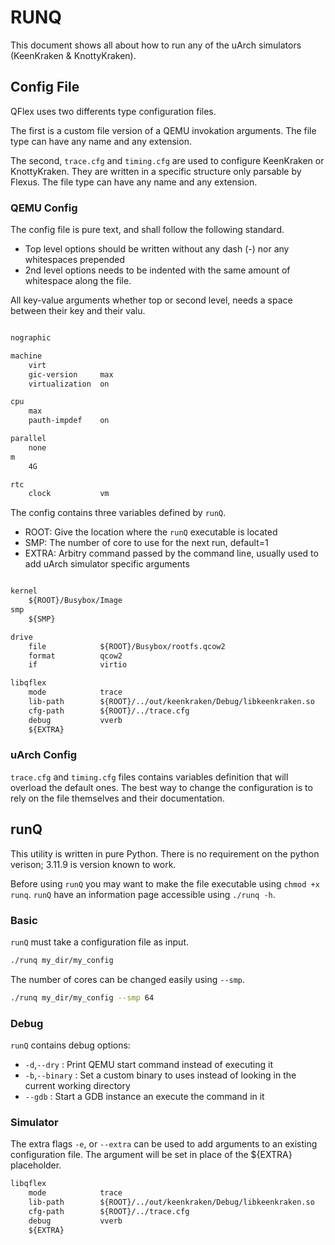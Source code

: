 RUNQ
====

This document shows all about how to run any of the uArch simulators (KeenKraken & KnottyKraken).

## Config File
QFlex uses two differents type configuration files.

The first is a custom file version of a QEMU invokation arguments. The file type can have any name and any extension.

The second, `trace.cfg` and `timing.cfg` are used to configure KeenKraken or KnottyKraken. They are written in a specific structure only parsable by Flexus. The file type can have any name and any extension.

### QEMU Config

The config file is pure text, and shall follow the following standard.
- Top level options should be written without any dash (-) nor any whitespaces prepended
- 2nd level options needs to be indented with the same amount of whitespace along the file.

All key-value arguments whether top or second level, needs a space between their key and their valu.


```txt

nographic

machine
    virt
    gic-version     max
    virtualization  on

cpu
    max
    pauth-impdef    on

parallel
    none
m
    4G

rtc
    clock           vm
```

The config contains three variables defined by `runQ`.
- ROOT: Give the location where the `runQ` executable is located
- SMP: The number of core to use for the next run, default=1
- EXTRA: Arbitry command passed by the command line, usually used to add uArch simulator specific arguments

```txt

kernel
    ${ROOT}/Busybox/Image
smp
    ${SMP}

drive
    file            ${ROOT}/Busybox/rootfs.qcow2
    format          qcow2
    if              virtio

libqflex
    mode            trace
    lib-path        ${ROOT}/../out/keenkraken/Debug/libkeenkraken.so
    cfg-path        ${ROOT}/../trace.cfg
    debug           vverb
    ${EXTRA}
```

### uArch Config
`trace.cfg` and `timing.cfg` files contains variables definition that will overload the default ones. The best way to change the configuration is to rely on the file themselves and their documentation.

## runQ
This utility is written in pure Python. There is no requirement on the python verison; 3.11.9 is version known to work.

Before using `runQ` you may want to make the file executable using `chmod +x runq`. `runQ` have an information page accessible using `./runq -h`.

### Basic

`runQ` must take a configuration file as input.

```bash
./runq my_dir/my_config
```

The number of cores can be changed easily using `--smp`.

```bash
./runq my_dir/my_config --smp 64
```

### Debug

`runQ` contains debug options:
- `-d`,`--dry` : Print QEMU start command instead of executing it
- `-b`,`--binary` : Set a custom binary to uses instead of looking in the current working directory
- `--gdb` : Start a GDB instance an execute the command in it

### Simulator

The extra flags `-e`, or `--extra` can be used to add arguments to an existing configuration file. The argument will be set in place of the ${EXTRA} placeholder.

```txt
libqflex
    mode            trace
    lib-path        ${ROOT}/../out/keenkraken/Debug/libkeenkraken.so
    cfg-path        ${ROOT}/../trace.cfg
    debug           vverb
    ${EXTRA}
```